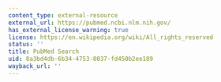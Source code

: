 ```yaml
---
content_type: external-resource
external_url: https://pubmed.ncbi.nlm.nih.gov/
has_external_license_warning: true
license: https://en.wikipedia.org/wiki/All_rights_reserved
status: ''
title: PubMed Search
uid: 8a3bd4db-6b34-4753-8037-fd450b2ee189
wayback_url: ''
---
```

